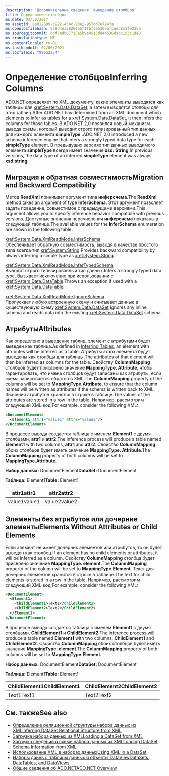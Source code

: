 ```yaml
---
description: 'Дополнительные сведения: выведение столбцов'
title: Определение столбцов
ms.date: 03/30/2017
ms.assetid: 0e022699-c922-454c-93e2-957dd7e7247a
ms.openlocfilehash: 528d4ea20260b5f1fbf30536eafcaec8c5f9215a
ms.sourcegitcommit: ddf7edb67715a5b9a45e3dd44536dabc153c1de0
ms.translationtype: MT
ms.contentlocale: ru-RU
ms.lasthandoff: 02/06/2021
ms.locfileid: "99652254"
---
```

# <a name="inferring-columns"></a><span data-ttu-id="c6889-103">Определение столбцов</span><span class="sxs-lookup"><span data-stu-id="c6889-103">Inferring Columns</span></span>

<span data-ttu-id="c6889-104">ADO.NET определяет по XML-документу, какие элементы выводятся как таблицы для <xref:System.Data.DataSet>, а затем выводятся столбцы для этих таблиц.</span><span class="sxs-lookup"><span data-stu-id="c6889-104">After ADO.NET has determined from an XML document which elements to infer as tables for a <xref:System.Data.DataSet>, it then infers the columns for those tables.</span></span> <span data-ttu-id="c6889-105">В ADO.NET 2,0 появился новый механизм вывода схемы, который выводит строго типизированный тип данных для каждого элемента **simpleType** .</span><span class="sxs-lookup"><span data-stu-id="c6889-105">ADO.NET 2.0 introduced a new schema inference engine that infers a strongly typed data type for each **simpleType** element.</span></span> <span data-ttu-id="c6889-106">В предыдущих версиях тип данных выводимого элемента **simpleType** всегда имеет значение **xsd: String**.</span><span class="sxs-lookup"><span data-stu-id="c6889-106">In previous versions, the data type of an inferred **simpleType** element was always **xsd:string**.</span></span>  
  
## <a name="migration-and-backward-compatibility"></a><span data-ttu-id="c6889-107">Миграция и обратная совместимость</span><span class="sxs-lookup"><span data-stu-id="c6889-107">Migration and Backward Compatibility</span></span>  

 <span data-ttu-id="c6889-108">Метод **ReadXml** принимает аргумент типа **инферсчема**.</span><span class="sxs-lookup"><span data-stu-id="c6889-108">The **ReadXml** method takes an argument of type **InferSchema**.</span></span> <span data-ttu-id="c6889-109">Этот аргумент позволяет задать поведение, совместимое с предыдущими версиями.</span><span class="sxs-lookup"><span data-stu-id="c6889-109">This argument allows you to specify inference behavior compatible with previous versions.</span></span> <span data-ttu-id="c6889-110">Доступные значения перечисления **инферсчема** показаны в следующей таблице.</span><span class="sxs-lookup"><span data-stu-id="c6889-110">The available values for the **InferSchema** enumeration are shown in the following table.</span></span>  
  
 <xref:System.Data.XmlReadMode.InferSchema>  
 <span data-ttu-id="c6889-111">Обеспечивает обратную совместимость, выводя в качестве простого типа всегда тип <xref:System.String>.</span><span class="sxs-lookup"><span data-stu-id="c6889-111">Provides backward compatibility by always inferring a simple type as <xref:System.String>.</span></span>  
  
 <xref:System.Data.XmlReadMode.InferTypedSchema>  
 <span data-ttu-id="c6889-112">Выводит строго типизированный тип данных.</span><span class="sxs-lookup"><span data-stu-id="c6889-112">Infers a strongly typed data type.</span></span> <span data-ttu-id="c6889-113">Вызывает исключение при использовании с <xref:System.Data.DataTable>.</span><span class="sxs-lookup"><span data-stu-id="c6889-113">Throws an exception if used with a <xref:System.Data.DataTable>.</span></span>  
  
 <xref:System.Data.XmlReadMode.IgnoreSchema>  
 <span data-ttu-id="c6889-114">Пропускает любую встроенную схему и считывает данные в существующую схему <xref:System.Data.DataSet>.</span><span class="sxs-lookup"><span data-stu-id="c6889-114">Ignores any inline schema and reads data into the existing <xref:System.Data.DataSet> schema.</span></span>  
  
## <a name="attributes"></a><span data-ttu-id="c6889-115">Атрибуты</span><span class="sxs-lookup"><span data-stu-id="c6889-115">Attributes</span></span>  

 <span data-ttu-id="c6889-116">Как определено в [выведение таблиц](inferring-tables.md), элемент с атрибутами будет выведен как таблица.</span><span class="sxs-lookup"><span data-stu-id="c6889-116">As defined in [Inferring Tables](inferring-tables.md), an element with attributes will be inferred as a table.</span></span> <span data-ttu-id="c6889-117">Атрибуты этого элемента будут выведены как столбцы для таблицы.</span><span class="sxs-lookup"><span data-stu-id="c6889-117">The attributes of that element will then be inferred as columns for the table.</span></span> <span data-ttu-id="c6889-118">Свойству **ColumnMapping** столбцов будет присвоено значение **MappingType. Attribute**, чтобы гарантировать, что имена столбцов будут записаны как атрибуты, если схема записывается обратно в XML.</span><span class="sxs-lookup"><span data-stu-id="c6889-118">The **ColumnMapping** property of the columns will be set to **MappingType.Attribute**, to ensure that the column names will be written as attributes if the schema is written back to XML.</span></span> <span data-ttu-id="c6889-119">Значения атрибутов хранятся в строке в таблице.</span><span class="sxs-lookup"><span data-stu-id="c6889-119">The values of the attributes are stored in a row in the table.</span></span> <span data-ttu-id="c6889-120">Например, рассмотрим следующий XML-код:</span><span class="sxs-lookup"><span data-stu-id="c6889-120">For example, consider the following XML:</span></span>  
  
```xml  
<DocumentElement>  
  <Element1 attr1="value1" attr2="value2"/>  
</DocumentElement>  
```  
  
 <span data-ttu-id="c6889-121">В процессе вывода создается таблица с именем **Element1** с двумя столбцами, **attr1** и **attr2**.</span><span class="sxs-lookup"><span data-stu-id="c6889-121">The inference process will produce a table named **Element1** with two columns, **attr1** and **attr2**.</span></span> <span data-ttu-id="c6889-122">Свойство **ColumnMapping** обоих столбцов будет иметь значение **MappingType. Attribute**.</span><span class="sxs-lookup"><span data-stu-id="c6889-122">The **ColumnMapping** property of both columns will be set to **MappingType.Attribute**.</span></span>  
  
 <span data-ttu-id="c6889-123">**Набор данных:** DocumentElement</span><span class="sxs-lookup"><span data-stu-id="c6889-123">**DataSet:** DocumentElement</span></span>  
  
 <span data-ttu-id="c6889-124">**Таблица:** Element1</span><span class="sxs-lookup"><span data-stu-id="c6889-124">**Table:** Element1</span></span>  
  
|<span data-ttu-id="c6889-125">attr1</span><span class="sxs-lookup"><span data-stu-id="c6889-125">attr1</span></span>|<span data-ttu-id="c6889-126">attr2</span><span class="sxs-lookup"><span data-stu-id="c6889-126">attr2</span></span>|  
|-----------|-----------|  
|<span data-ttu-id="c6889-127">value1</span><span class="sxs-lookup"><span data-stu-id="c6889-127">value1</span></span>|<span data-ttu-id="c6889-128">value2</span><span class="sxs-lookup"><span data-stu-id="c6889-128">value2</span></span>|  
  
## <a name="elements-without-attributes-or-child-elements"></a><span data-ttu-id="c6889-129">Элементы без атрибутов или дочерние элементы</span><span class="sxs-lookup"><span data-stu-id="c6889-129">Elements Without Attributes or Child Elements</span></span>  

 <span data-ttu-id="c6889-130">Если элемент не имеет дочерних элементов или атрибутов, то он будет выведен как столбец.</span><span class="sxs-lookup"><span data-stu-id="c6889-130">If an element has no child elements or attributes, it will be inferred as a column.</span></span> <span data-ttu-id="c6889-131">Свойству **ColumnMapping** столбца будет присвоено значение **MappingType. element**.</span><span class="sxs-lookup"><span data-stu-id="c6889-131">The **ColumnMapping** property of the column will be set to **MappingType.Element**.</span></span> <span data-ttu-id="c6889-132">Текст для дочерних элементов хранится в строке в таблице.</span><span class="sxs-lookup"><span data-stu-id="c6889-132">The text for child elements is stored in a row in the table.</span></span> <span data-ttu-id="c6889-133">Например, рассмотрим следующий XML-код:</span><span class="sxs-lookup"><span data-stu-id="c6889-133">For example, consider the following XML:</span></span>  
  
```xml  
<DocumentElement>  
  <Element1>  
    <ChildElement1>Text1</ChildElement1>  
    <ChildElement2>Text2</ChildElement2>  
  </Element1>  
</DocumentElement>  
```  
  
 <span data-ttu-id="c6889-134">В процессе вывода создается таблица с именем **Element1** с двумя столбцами, **ChildElement1** и **ChildElement2**.</span><span class="sxs-lookup"><span data-stu-id="c6889-134">The inference process will produce a table named **Element1** with two columns, **ChildElement1** and **ChildElement2**.</span></span> <span data-ttu-id="c6889-135">Свойство **ColumnMapping** обоих столбцов будет иметь значение **MappingType. element**.</span><span class="sxs-lookup"><span data-stu-id="c6889-135">The **ColumnMapping** property of both columns will be set to **MappingType.Element**.</span></span>  
  
 <span data-ttu-id="c6889-136">**Набор данных:** DocumentElement</span><span class="sxs-lookup"><span data-stu-id="c6889-136">**DataSet:** DocumentElement</span></span>  
  
 <span data-ttu-id="c6889-137">**Таблица:** Element1</span><span class="sxs-lookup"><span data-stu-id="c6889-137">**Table:** Element1</span></span>  
  
|<span data-ttu-id="c6889-138">ChildElement1</span><span class="sxs-lookup"><span data-stu-id="c6889-138">ChildElement1</span></span>|<span data-ttu-id="c6889-139">ChildElement2</span><span class="sxs-lookup"><span data-stu-id="c6889-139">ChildElement2</span></span>|  
|-------------------|-------------------|  
|<span data-ttu-id="c6889-140">Text1</span><span class="sxs-lookup"><span data-stu-id="c6889-140">Text1</span></span>|<span data-ttu-id="c6889-141">Text2</span><span class="sxs-lookup"><span data-stu-id="c6889-141">Text2</span></span>|  
  
## <a name="see-also"></a><span data-ttu-id="c6889-142">См. также</span><span class="sxs-lookup"><span data-stu-id="c6889-142">See also</span></span>

- [<span data-ttu-id="c6889-143">Определение реляционной структуры набора данных из XML</span><span class="sxs-lookup"><span data-stu-id="c6889-143">Inferring DataSet Relational Structure from XML</span></span>](inferring-dataset-relational-structure-from-xml.md)
- [<span data-ttu-id="c6889-144">Загрузка набора данных из XML</span><span class="sxs-lookup"><span data-stu-id="c6889-144">Loading a DataSet from XML</span></span>](loading-a-dataset-from-xml.md)
- [<span data-ttu-id="c6889-145">Загрузка сведений о схеме набора данных из XML</span><span class="sxs-lookup"><span data-stu-id="c6889-145">Loading DataSet Schema Information from XML</span></span>](loading-dataset-schema-information-from-xml.md)
- [<span data-ttu-id="c6889-146">Использование XML в наборах данных</span><span class="sxs-lookup"><span data-stu-id="c6889-146">Using XML in a DataSet</span></span>](using-xml-in-a-dataset.md)
- [<span data-ttu-id="c6889-147">Наборы данных, таблицы данных и объекты DataView</span><span class="sxs-lookup"><span data-stu-id="c6889-147">DataSets, DataTables, and DataViews</span></span>](index.md)
- [<span data-ttu-id="c6889-148">Общие сведения об ADO.NET</span><span class="sxs-lookup"><span data-stu-id="c6889-148">ADO.NET Overview</span></span>](../ado-net-overview.md)
